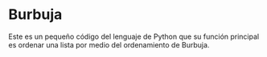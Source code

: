 # Burbuja
Este es un pequeño código del lenguaje de Python que su función principal es ordenar una lista por medio del ordenamiento de Burbuja. 
